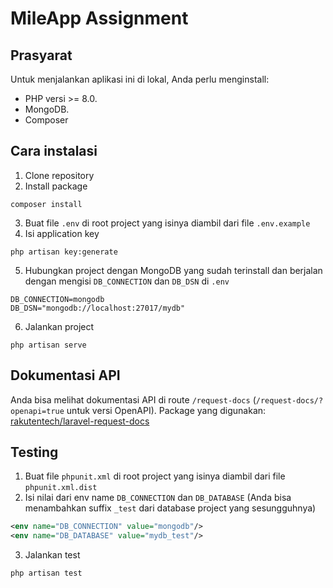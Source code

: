 # MileApp Assignment

## Prasyarat

Untuk menjalankan aplikasi ini di lokal, Anda perlu menginstall:

-   PHP versi >= 8.0.
-   MongoDB.
-   Composer

## Cara instalasi

1. Clone repository
2. Install package

```
composer install
```

3. Buat file `.env` di root project yang isinya diambil dari file `.env.example`
4. Isi application key

```
php artisan key:generate
```

5. Hubungkan project dengan MongoDB yang sudah terinstall dan berjalan dengan mengisi `DB_CONNECTION` dan `DB_DSN` di `.env`

```
DB_CONNECTION=mongodb
DB_DSN="mongodb://localhost:27017/mydb"
```

6. Jalankan project

```
php artisan serve
```

## Dokumentasi API

Anda bisa melihat dokumentasi API di route `/request-docs` (`/request-docs/?openapi=true` untuk versi OpenAPI). Package yang digunakan: [rakutentech/laravel-request-docs](https://github.com/rakutentech/laravel-request-docs)

## Testing

1. Buat file `phpunit.xml` di root project yang isinya diambil dari file `phpunit.xml.dist`
2. Isi nilai dari env name `DB_CONNECTION` dan `DB_DATABASE` (Anda bisa menambahkan suffix `_test` dari database project yang sesungguhnya)

```xml
<env name="DB_CONNECTION" value="mongodb"/>
<env name="DB_DATABASE" value="mydb_test"/>
```

3. Jalankan test

```
php artisan test
```
